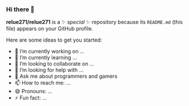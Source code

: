 ### Hi there 👋


**relue271/relue271** is a ✨ _special_ ✨ repository because its `README.md` (this file) appears on your GitHub profile.

Here are some ideas to get you started:

- 🔭 I’m currently working on ...
- 🌱 I’m currently learning ...
- 👯 I’m looking to collaborate on ...
- 🤔 I’m looking for help with ...
- 💬 Ask me about programmers and gamers
- 📫 How to reach me: ...
- 😄 Pronouns: ...
- ⚡ Fun fact: ...
<!-- comentario -->
